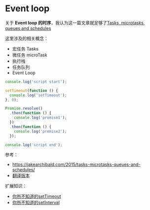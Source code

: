 # Event loop

关于 **Event loop 的时序**，我认为这一篇文章就足够了[Tasks, microtasks, queues and schedules](https://jakearchibald.com/2015/tasks-microtasks-queues-and-schedules/)

这里涉及的相关概念：

- 宏任务 Tasks
- 微任务 microTask
- 执行栈
- 任务队列
- Event Loop

```js
console.log('script start');

setTimeout(function () {
  console.log('setTimeout');
}, 0);

Promise.resolve()
  .then(function () {
    console.log('promise1');
  })
  .then(function () {
    console.log('promise2');
  });

console.log('script end');
```

参考：

- https://jakearchibald.com/2015/tasks-microtasks-queues-and-schedules/
- [翻译版本](https://www.jianshu.com/p/699714f653b2)

扩展知识：

- [你所不知道的setTimeout](https://www.w3cplus.com/blog/2103.html)
- [你所不知道的setInterval](https://www.w3cplus.com/javascript/javaScript-setInterval.html)
